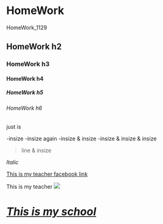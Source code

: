 # HomeWork
HomeWork_1129

## HomeWork h2
### HomeWork h3
#### HomeWork h4
##### HomeWork h5
###### HomeWork h6

just is <p>
  -insize
  -insize again
    -insize & insize
      -insize & insize & insize
  
>line & insize

*Italic*

[This is my teacher facebook link](https://zh-tw.facebook.com/kuyaw.chang)

This is my teacher
![](https://images.1111.com.tw/discussPic/82/51798282_145203545.500258.JPG)
  
# [*This is my school*](https://www.dyu.edu.tw/)
